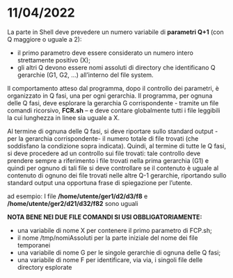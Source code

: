 # 11/04/2022

La parte in Shell deve prevedere un numero variabile di **parametri Q+1** (con Q maggiore o uguale a 2): 
- il primo parametro deve essere considerato un numero intero strettamente positivo (X);
- gli altri Q devono essere nomi assoluti di directory che identificano Q gerarchie (G1, G2, …) all’interno del file system. 

Il comportamento atteso dal programma, dopo il controllo dei parametri, è organizzato in Q fasi, una per ogni gerarchia.
Il programma, per ognuna delle Q fasi, deve esplorare la gerarchia G corrispondente - tramite un file comandi
ricorsivo, **FCR.sh** – e deve contare globalmente tutti i file leggibili la cui lunghezza in linee sia uguale a X.

Al termine di ognuna delle Q fasi, si deve riportare sullo standard output -per la gerarchia corrispondente- il
numero totale di file trovati (che soddisfano la condizione sopra indicata).
Quindi, al termine di tutte le Q fasi, si deve procedere ad un controllo sui file trovati: tale controllo deve prendere
sempre a riferimento i file trovati nella prima gerarchia (G1) e quindi per ognuno di tali file si deve controllare se
il contenuto è uguale al contenuto di ognuno dei file trovati nelle altre Q-1 gerarchie, riportando sullo standard
output una opportuna frase di spiegazione per l’utente.

ad esempio:
I file **/home/utente/ger1/d2/d3/f8** e **/home/utente/ger2/d21/d32/f82** sono uguali

**NOTA BENE NEI DUE FILE COMANDI SI USI OBBLIGATORIAMENTE:**
- una variabile di nome X per contenere il primo parametro di FCP.sh;
- il nome /tmp/nomiAssoluti per la parte iniziale del nome dei file temporanei
- una variabile di nome G per le singole gerarchie di ognuna delle Q fasi;
- una variabile di nome F per identificare, via via, i singoli file delle directory esplorate